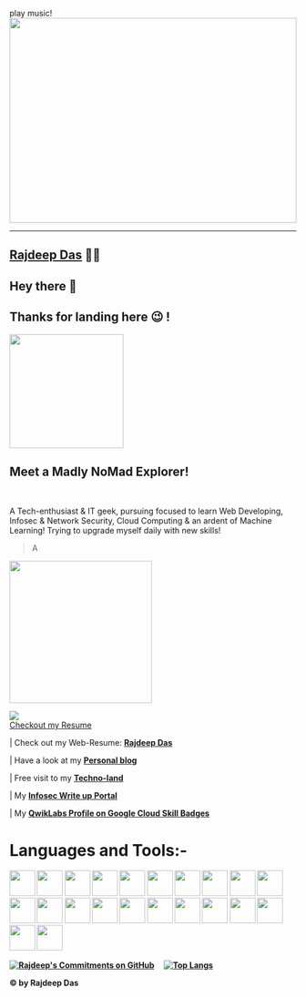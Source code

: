 <bgsound src="https://github.com/Rajspeaks/Rajspeaks/blob/main/bensound-scifi.mp3" autostart> play music!
<img src="https://github.com/Rajspeaks/Rajspeaks/blob/main/618af9c5109700f9249848d3d0667318.gif" height=360 width=100%>

---------------------------------------------------------------------------------------------------
<a href="https://rajspeaks.github.io" target="_blank"> <b>Rajdeep Das</b></a> :man_technologist:
-----------------------------------------------------------------------------------------------

Hey there :wave:
-----------------------------------------------------------------------------------------------

Thanks for landing here 😉 ! 
-----------------------------------------------------------------------------------------------

<img src="https://github.com/Rajspeaks/Rajspeaks/blob/main/Capture.JPG" height=200 width=200>
<h2>Meet a Madly NoMad Explorer!</h2>
<br>

A Tech-enthusiast & IT geek, pursuing focused to learn Web Developing, Infosec & Network Security, Cloud Computing & an ardent of Machine Learning! 
Trying to upgrade myself daily with new skills! 
> A 

<img src="https://github.com/Rajspeaks/Rajspeaks/blob/main/tenor.gif" height=250 width=250>
<br>

![](https://komarev.com/ghpvc/?username=Rajspeaks&color=blue&label=NO.+OF+TIMES+PEOPLE+VISITED+TO+THIS+PROFILE+TILL+NOW:+ )
<br>
<a href="https://github.com/Rajspeaks/Rajspeaks/blob/main/Rajdeep%20Das-Curriculum%20Vitae.pdf"> Checkout my Resume </a>
 
 


 | Check out my Web-Resume: <a href="https://rajdeepdascv.netlify.app" class="button big"> <b>Rajdeep Das</b></a> 
 
 | Have a look at my <a href="https://iamrajdeep.wordpress.com" class="button big"> <b>Personal blog </b></a> 
 
 | Free visit to my <a href="https://thetechlearner.wordpress.com" class="button big"> <b> Techno-land </b></a> 

 | My <a href="https://rajdeepdascv.netlify.app" class="button big"> <b> Infosec Write up Portal </b></a> 
 
 | My <a href="https://google.qwiklabs.com/public_profiles/54c0dd8b-b06d-4c21-8aaf-512d8e22704e" class="button big"> <b> QwikLabs Profile on Google Cloud Skill Badges<b></a>
 
 
 # Languages and Tools:-
<code><img height="45" src="https://img.shields.io/badge/Java-ED8B00?style=for-the-badge&logo=java&logoColor=white"></code>
<code><img height="45" src="https://img.shields.io/badge/C%2B%2B-00599C?style=for-the-badge&logo=c%2B%2B&logoColor=white"></code>
<code><img height="45" src="https://img.shields.io/badge/Python-14354C?style=for-the-badge&logo=python&logoColor=white"></code>
<code><img height="45" src="https://img.shields.io/badge/PHP-777BB4?style=for-the-badge&logo=php&logoColor=white"></code>
<code><img height="45" src="https://img.shields.io/badge/MySQL-00000F?style=for-the-badge&logo=mysql&logoColor=white"></code>
<code><img height="45" src="https://img.shields.io/badge/C-00599C?style=for-the-badge&logo=c&logoColor=white"></code>
<code><img height="45" src="https://img.shields.io/badge/HTML-239120?style=for-the-badge&logo=html5&logoColor=white"></code>
<code><img height="45" src="https://img.shields.io/badge/CSS-239120?&style=for-the-badge&logo=css3&logoColor=white"></code>
<code><img height="45" src="https://img.shields.io/badge/JavaScript-F7DF1E?style=for-the-badge&logo=javascript&logoColor=black"></code>
<code><img height="45" src="https://img.shields.io/badge/Wordpress-21759B?style=for-the-badge&logo=wordpress&logoColor=white"></code>
<code><img height="45" src="https://img.shields.io/badge/Netlify-00C7B7?style=for-the-badge&logo=netlify&logoColor=white"></code>
<code><img height="45" src="https://img.shields.io/badge/Google_Cloud-4285F4?style=for-the-badge&logo=google-cloud&logoColor=white"></code>
<code><img height="45" src="https://img.shields.io/badge/Amazon_AWS-232F3E?style=for-the-badge&logo=amazon-aws&logoColor=white"></code>
<code><img height="45" src="https://img.shields.io/badge/Microsoft_Excel-217346?style=for-the-badge&logo=microsoft-excel&logoColor=white"></code>
<code><img height="45" src="https://img.shields.io/badge/Microsoft_PowerPoint-B7472A?style=for-the-badge&logo=microsoft-powerpoint&logoColor=white"></code>
<code><img height="45" src="https://img.shields.io/badge/Microsoft_Access-A4373A?style=for-the-badge&logo=microsoft-access&logoColor=white"></code>
<code><img height="45" src="https://img.shields.io/badge/Microsoft_Word-2B579A?style=for-the-badge&logo=microsoft-word&logoColor=white"></code>
<code><img height="45" src="https://img.shields.io/badge/Google%20Sheets-34A853?style=for-the-badge&logo=google-sheets&logoColor=white"></code>
<code><img height="45" src="https://img.shields.io/badge/styled--components-DB7093?style=for-the-badge&logo=styled-components&logoColor=white"></code>
<code><img height="45" src="https://img.shields.io/badge/Material--UI-0081CB?style=for-the-badge&logo=material-ui&logoColor=white"></code>
<code><img height="45" src="https://img.shields.io/badge/Visual_Studio_Code-0078D4?style=for-the-badge&logo=visual%20studio%20code&logoColor=white"></code>
<code><img height="45" src="https://img.shields.io/badge/Git-F05032?style=for-the-badge&logo=git&logoColor=white"></code>




[![Rajdeep's Commitments on GitHub ](https://github-readme-stats.vercel.app/api?username=Rajspeaks&show_icons=true&theme=vue-dark)](https://github.com/Rajspeaks/github-readme-stats)
&nbsp; &nbsp;
[![Top Langs](https://github-readme-stats.vercel.app/api/top-langs/?username=Rajspeaks&show_icons=true&theme=vue-dark)](https://github.com/Rajspeaks/github-readme-stats)



&copy; by Rajdeep Das
